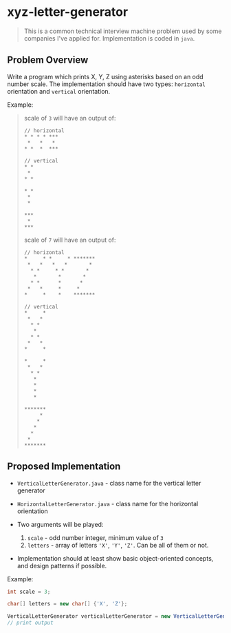 xyz-letter-generator
====================
> This is a common technical interview machine problem used by some companies I've applied for.
> Implementation is coded in `java`.

Problem Overview
----------
Write a program which prints X, Y, Z using asterisks based on an odd number scale.
The implementation should have two types: `horizontal` orientation and `vertical` orientation.

Example:
> scale of `3` will have an output of: <br>
> ```
> // horizontal
> * * * * ***
>  *   *   *
> * *  *  ***
>
> // vertical
> * *
>  * 
> * *
>
> * *
>  *  
>  *
>
> ***
>  *
> ***
> ```
> scale of `7` will have an output of: <br>
> ```
> // horizontal
> *     * *     * *******
>  *   *   *   *       * 
>   * *     * *       *  
>    *       *       *   
>   * *      *      *    
>  *   *     *     *    
> *     *    *    *******  
>
> // vertical
> *     *
>  *   * 
>   * *  
>    *   
>   * *  
>  *   * 
> *     *
>
> *     *
>  *   * 
>   * *  
>    *   
>    *  
>    *
>    *
> 
> *******
>      * 
>     *  
>    *   
>   *    
>  *    
> *******  
> ```

Proposed Implementation
----------------------
- `VerticalLetterGenerator.java` - class name for the vertical letter generator
- `HorizontalLetterGenerator.java` - class name for the horizontal orientation
- Two arguments will be played:
  1. `scale` - odd number integer, minimum value of `3`
  2. `letters` - array of letters `'X'`, `'Y'`, `'Z'`. Can be all of them or not.

- Implementation should at least show basic object-oriented concepts, and design patterns if possible.


Example:
```java
int scale = 3;

char[] letters = new char[] {'X', 'Z'};

VerticalLetterGenerator verticalLetterGenerator = new VerticalLetterGenerator(scale, letters);
// print output
```

